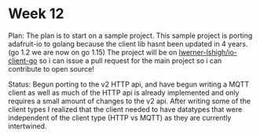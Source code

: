 # Week 12

Plan: The plan is to start on a sample project. This sample project is porting adafruit-io to golang because the client lib hasnt been updated in 4 years. (go 1.2 we are now on go 1.15) The project will be on [lwerner-lshigh/io-client-go](https://github.com/lwerner-lshigh/io-client-go) so i can issue a pull request for the main project so i can contribute to open source!

Status: Begun porting to the v2 HTTP api, and have begun writing a MQTT client as well as much of the HTTP api is already implemented and only requires a small amount of changes to the v2 api. After writing some of the client types I realized that the client needed to have datatypes that were independent of the client type (HTTP vs MQTT) as they are currently intertwined.